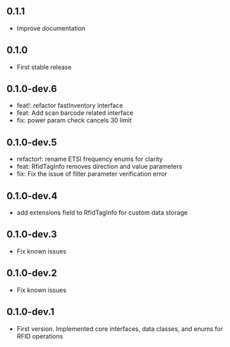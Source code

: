 ## 0.1.1

* Improve documentation

## 0.1.0

* First stable release

## 0.1.0-dev.6

* feat!: refactor fastInventory interface  
* feat: Add scan barcode related interface  
* fix: power param check cancels 30 limit  

## 0.1.0-dev.5

* refactor!: rename ETSI frequency enums for clarity  
* feat: RfidTagInfo removes direction and value parameters  
* fix: Fix the issue of filter parameter verification error  

## 0.1.0-dev.4

* add extensions field to RfidTagInfo for custom data storage

## 0.1.0-dev.3

* Fix known issues

## 0.1.0-dev.2

* Fix known issues

## 0.1.0-dev.1

* First version. Implemented core interfaces, data classes, and enums for RFID operations